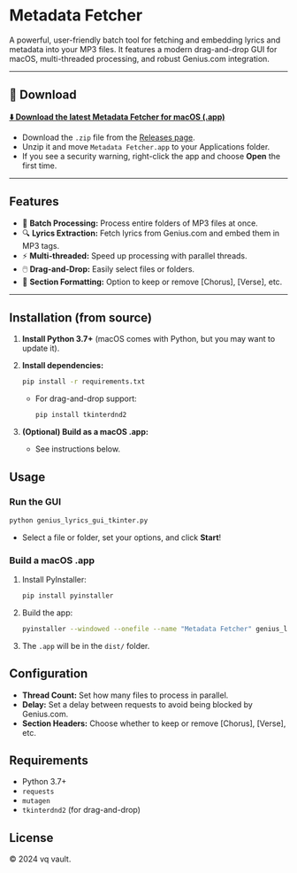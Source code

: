 # Metadata Fetcher

A powerful, user-friendly batch tool for fetching and embedding lyrics and metadata into your MP3 files. It features a modern drag-and-drop GUI for macOS, multi-threaded processing, and robust Genius.com integration.

---

## 🚀 Download

**[⬇️ Download the latest Metadata Fetcher for macOS (.app)](https://github.com/00vqla/metadata-fetcher/releases/latest)**

- Download the `.zip` file from the [Releases page](https://github.com/00vqla/metadata-fetcher/releases).
- Unzip it and move `Metadata Fetcher.app` to your Applications folder.
- If you see a security warning, right-click the app and choose **Open** the first time.

---

## Features

- 🎵 **Batch Processing:** Process entire folders of MP3 files at once.
- 🔍 **Lyrics Extraction:** Fetch lyrics from Genius.com and embed them in MP3 tags.
- ⚡ **Multi-threaded:** Speed up processing with parallel threads.
- 🖱️ **Drag-and-Drop:** Easily select files or folders.
- 📝 **Section Formatting:** Option to keep or remove [Chorus], [Verse], etc.

---

## Installation (from source)

1. **Install Python 3.7+** (macOS comes with Python, but you may want to update it).
2. **Install dependencies:**
   ```bash
   pip install -r requirements.txt
   ```
   - For drag-and-drop support:
     ```bash
     pip install tkinterdnd2
     ```

3. **(Optional) Build as a macOS .app:**
   - See instructions below.

## Usage

### Run the GUI

```bash
python genius_lyrics_gui_tkinter.py
```

- Select a file or folder, set your options, and click **Start**!

### Build a macOS .app

1. Install PyInstaller:
   ```bash
   pip install pyinstaller
   ```
2. Build the app:
   ```bash
   pyinstaller --windowed --onefile --name "Metadata Fetcher" genius_lyrics_gui_tkinter.py
   ```
3. The `.app` will be in the `dist/` folder.

## Configuration

- **Thread Count:** Set how many files to process in parallel.
- **Delay:** Set a delay between requests to avoid being blocked by Genius.com.
- **Section Headers:** Choose whether to keep or remove [Chorus], [Verse], etc.

## Requirements

- Python 3.7+
- `requests`
- `mutagen`
- `tkinterdnd2` (for drag-and-drop)

## License

© 2024 vq vault.